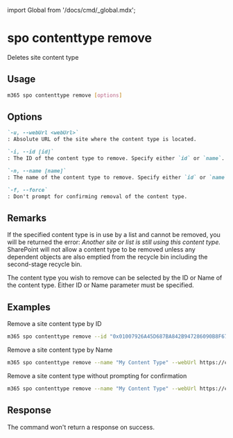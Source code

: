<!-- DISCLAIMER: All secrets, passwords, and sensitive values in this document are examples only and not real credentials. -->
import Global from '/docs/cmd/_global.mdx';

# spo contenttype remove

Deletes site content type

## Usage

```sh
m365 spo contenttype remove [options]
```

## Options

```md definition-list
`-u, --webUrl <webUrl>`
: Absolute URL of the site where the content type is located.

`-i, --id [id]`
: The ID of the content type to remove. Specify either `id` or `name`.

`-n, --name [name]`
: The name of the content type to remove. Specify either `id` or `name`.

`-f, --force`
: Don't prompt for confirming removal of the content type.
```

<Global />

## Remarks

If the specified content type is in use by a list and cannot be removed, you will be returned the error: _Another site or list is still using this content type._ SharePoint will not allow a content type to be removed unless any dependent objects are also emptied from the recycle bin including the second-stage recycle bin.

The content type you wish to remove can be selected by the ID or Name of the content type. Either ID or Name parameter must be specified.

## Examples

Remove a site content type by ID

```sh
m365 spo contenttype remove --id "0x01007926A45D687BA842B947286090B8F67D" --webUrl https://contoso.sharepoint.com
```

Remove a site content type by Name

```sh
m365 spo contenttype remove --name "My Content Type" --webUrl https://contoso.sharepoint.com --force
```

Remove a site content type without prompting for confirmation

```sh
m365 spo contenttype remove --name "My Content Type" --webUrl https://contoso.sharepoint.com --force
```

## Response

The command won't return a response on success.
